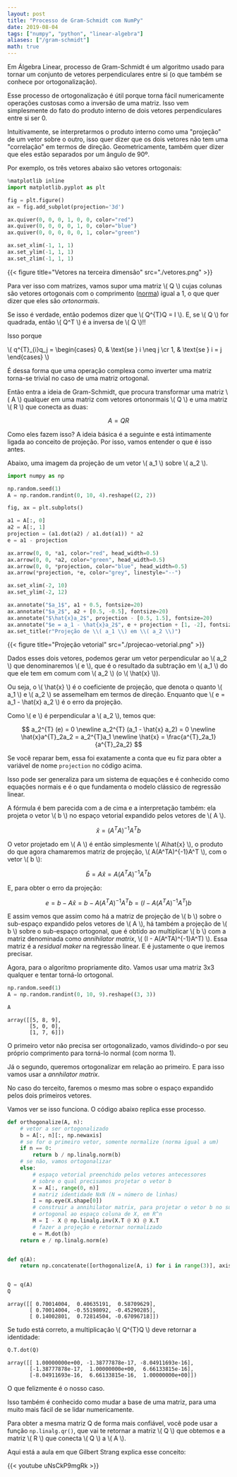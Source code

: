 ```yaml
---
layout: post
title: "Processo de Gram-Schmidt com NumPy"
date: 2019-08-04
tags: ["numpy", "python", "linear-algebra"]
aliases: ["/gram-schmidt"]
math: true
---
```


Em Álgebra Linear, processo de Gram-Schmidt é um algoritmo usado para tornar um
conjunto de vetores perpendiculares entre si (o que também se conhece por
ortogonalização).

Esse processo de ortogonalização é útil porque torna fácil numericamente
operações custosas como a inversão de uma matriz. Isso vem simplesmente do fato
do produto interno de dois vetores perpendiculares entre si ser 0.

Intuitivamente, se interpretarmos o produto interno como uma "projeção" de um
vetor sobre o outro, isso quer dizer que os dois vetores não tem uma
"correlação" em termos de direção. Geometricamente, também quer dizer que eles
estão separados por um ângulo de 90º.

Por exemplo, os três vetores abaixo são vetores ortogonais:

```python
%matplotlib inline
import matplotlib.pyplot as plt

fig = plt.figure()
ax = fig.add_subplot(projection='3d')

ax.quiver(0, 0, 0, 1, 0, 0, color="red")
ax.quiver(0, 0, 0, 0, 1, 0, color="blue")
ax.quiver(0, 0, 0, 0, 0, 1, color="green")

ax.set_xlim(-1, 1, 1)
ax.set_ylim(-1, 1, 1)
ax.set_zlim(-1, 1, 1)
```

{{< figure title="Vetores na terceira dimensão" src="./vetores.png" >}}

Para ver isso com matrizes, vamos supor uma matriz \\( Q \\) cujas colunas são
vetores ortogonais com o comprimento
([norma](<https://en.wikipedia.org/wiki/Norm_(mathematics)>)) igual a 1, o que
quer dizer que eles são _ortonormais_.

Se isso é verdade, então podemos dizer que \\( Q^{T}Q = I \\). E, se \\( Q \\)
for quadrada, então \\( Q^T \\) é a inversa de \\( Q \\)\!\!

Isso porque

\\( q^{T}\_{i}q_j = \begin{cases} 0, & \text{se } i \neq j \cr 1, & \text{se } i
= j \end{cases} \\)

É dessa forma que uma operação complexa como inverter uma matriz torna-se
trivial no caso de uma matriz ortogonal.

Então entra a ideia de Gram-Schmidt, que procura transformar uma matriz \\( A
\\) qualquer em uma matriz com vetores ortonormais \\( Q \\) e uma matriz \\( R
\\) que conecta as duas:

$$
A = QR
$$

Como eles fazem isso? A ideia básica é a seguinte e está intimamente ligada ao
conceito de projeção. Por isso, vamos entender o que é isso antes.

Abaixo, uma imagem da projeção de um vetor \\( a_1 \\) sobre \\( a_2 \\).

```python
import numpy as np

np.random.seed(1)
A = np.random.randint(0, 10, 4).reshape((2, 2))

fig, ax = plt.subplots()

a1 = A[:, 0]
a2 = A[:, 1]
projection = (a1.dot(a2) / a1.dot(a1)) * a2
e = a1 - projection

ax.arrow(0, 0, *a1, color="red", head_width=0.5)
ax.arrow(0, 0, *a2, color="green", head_width=0.5)
ax.arrow(0, 0, *projection, color="blue", head_width=0.5)
ax.arrow(*projection, *e, color="grey", linestyle="--")

ax.set_xlim(-2, 10)
ax.set_ylim(-2, 12)

ax.annotate("$a_1$", a1 + 0.5, fontsize=20)
ax.annotate("$a_2$", a2 + [0.5, -0.5], fontsize=20)
ax.annotate("$\hat{x}a_2$", projection - [0.5, 1.5], fontsize=20)
ax.annotate("$e = a_1 - \hat{x}a_2$", e + projection + [1, -2], fontsize=15)
ax.set_title(r"Projeção de \\( a_1 \\) em \\( a_2 \\)")
```

{{< figure title="Projeção vetorial" src="./projecao-vetorial.png" >}}

Dados esses dois vetores, podemos gerar um vetor perpendicular ao \\( a_2 \\)
que denominaremos \\( e \\), que é o resultado da subtração em \\( a_1 \\) do
que ele tem em comum com \\( a_2 \\) (o \\( \hat{x} \\)).

Ou seja, o \\( \hat{x} \\) é o coeficiente de projeção, que denota o quanto \\(
a_1 \\) e \\( a_2 \\) se assemelham em termos de direção. Enquanto que \\( e =
a_1 - \hat{x} a_2 \\) é o erro da projeção.

Como \\( e \\) é perpendicular a \\( a_2 \\), temos que:

$$
a_2^{T} (e) = 0 \newline
a_2^{T} (a_1 - \hat{x} a_2) = 0 \newline
\hat{x}a^{T}_2a_2 = a_2^{T}a_1 \newline
\hat{x} = \frac{a^{T}_2a_1}{a^{T}_2a_2}
$$

Se você reparar bem, essa foi exatamente a conta que eu fiz para obter a
variável de nome `projection` no código acima.

Isso pode ser generaliza para um sistema de equações e é conhecido como equações
normais e é o que fundamenta o modelo clássico de regressão linear.

A fórmula é bem parecida com a de cima e a interpretação também: ela projeta o
vetor \\( b \\) no espaço vetorial expandido pelos vetores de \\( A \\).

$$
\hat{x} = (A^TA)^{-1}A^Tb
$$

O vetor projetado em \\( A \\) é então simplesmente \\( A\hat{x} \\), o produto
do que agora chamaremos matriz de projeção, \\( A(A^TA)^{-1}A^T \\), com o vetor
\\( b \\):

$$
\hat{b} = A\hat{x} = A(A^TA)^{-1}A^Tb
$$

E, para obter o erro da projeção:

$$
e = b - A\hat{x} = b - A(A^TA)^{-1}A^Tb = (I - A(A^TA)^{-1}A^T)b
$$

E assim vemos que assim como há a matriz de projeção de \\( b \\) sobre o
sub-espaço expandido pelos vetores de \\( A \\), há também a projeção de \\( b
\\) sobre o sub-espaço ortogonal, que é obtido ao multiplicar \\( b \\) com a
matriz denominada como _annihilator matrix_, \\( (I - A(A^TA)^{-1}A^T) \\). Essa
matriz é a _residual maker_ na regressão linear. E é justamente o que iremos
precisar.

Agora, para o algoritmo propriamente dito. Vamos usar uma matriz 3x3 qualquer e
tentar torná-lo ortogonal.

```python
np.random.seed(1)
A = np.random.randint(0, 10, 9).reshape((3, 3))

A
```

    array([[5, 8, 9],
           [5, 0, 0],
           [1, 7, 6]])

O primeiro vetor não precisa ser ortogonalizado, vamos dividindo-o por seu
próprio comprimento para torná-lo normal (com norma 1).

Já o segundo, queremos ortogonalizar em relação ao primeiro. E para isso vamos
usar a _annhilator matrix_.

No caso do terceito, faremos o mesmo mas sobre o espaço expandido pelos dois
primeiros vetores.

Vamos ver se isso funciona. O código abaixo replica esse processo.

```python
def orthogonalize(A, n):
    # vetor a ser ortogonalizado
    b = A[:, n][:, np.newaxis]
    # se for o primeiro vetor, somente normalize (norma igual a um)
    if n == 0:
        return b / np.linalg.norm(b)
    # se não, vamos ortogonalizar
    else:
        # espaço vetorial preenchido pelos vetores antecessores
        # sobre o qual precisamos projetar o vetor b
        X = A[:, range(0, n)]
        # matriz identidade NxN (N = número de linhas)
        I = np.eye(X.shape[0])
        # construir a annihilator matrix, para projetar o vetor b no sub-espaço
        # ortogonal ao espaço coluna de X, em R^n
        M = I - X @ np.linalg.inv(X.T @ X) @ X.T
        # fazer a projeção e retornar normalizado
        e = M.dot(b)
    return e / np.linalg.norm(e)


def q(A):
    return np.concatenate([orthogonalize(A, i) for i in range(3)], axis=1)


Q = q(A)
Q
```

    array([[ 0.70014004,  0.40635191,  0.58709629],
           [ 0.70014004, -0.55198092, -0.45290285],
           [ 0.14002801,  0.72814504, -0.67096718]])

Se tudo está correto, a multiplicação \\( Q^{T}Q \\) deve retornar a identidade:

```python
Q.T.dot(Q)
```

    array([[ 1.00000000e+00, -1.38777878e-17, -8.04911693e-16],
           [-1.38777878e-17,  1.00000000e+00,  6.66133815e-16],
           [-8.04911693e-16,  6.66133815e-16,  1.00000000e+00]])

O que felizmente é o nosso caso.

Isso também é conhecido como mudar a base de uma matriz, para uma muito mais
fácil de se lidar numericamente.

Para obter a mesma matriz Q de forma mais confiável, você pode usar a função
`np.linalg.qr()`, que vai te retornar a matriz \\( Q \\) que obtemos e a matriz
\\( R \\) que conecta \\( Q \\) a \\( A \\).

Aqui está a aula em que Gilbert Strang explica esse conceito:

{{< youtube uNsCkP9mgRk >}}
